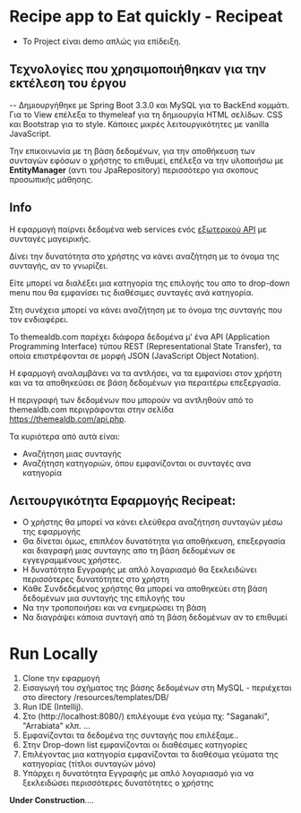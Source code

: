 # Recipe app to Eat quickly  - Recipeat
- Το Project είναι demo απλώς για επίδειξη.

## Τεχνολογίες που χρησιμοποιήθηκαν για την εκτέλεση του έργου
-- Δημιουργήθηκε με Spring Boot 3.3.0 και MySQL για το BackEnd κομμάτι. Για το View επέλεξα το thymeleaf για τη δημιουργία HTML σελίδων. CSS και Bootstrap για το style. Κάποιες μικρές λειτουργικότητες με vanilla JavaScript.
  
Την επικοινωνία με τη βάση δεδομένων, για την αποθήκευση των συνταγών εφόσων ο χρήστης το επιθυμεί, επέλεξα να την υλοποιήσω με **EntityManager** (αντι του JpaRepository) περισσότερο για σκοπους προσωπικής μάθησης.

  ## Info

 Η εφαρμογή παίρνει δεδομένα web services ενός [εξωτερικού ΑPI](https://themealdb.com/api.php) με συνταγές μαγειρικής.
  
Δίνει την δυνατότητα στο χρήστης να κάνει αναζήτηση με το όνομα της συνταγής, αν το γνωρίζει. 

Είτε μπορεί να διαλέξει μια κατηγορία της επιλογής του απο το drop-down menu που θα εμφανίσει τις διαθέσιμες συνταγές ανά κατηγορία.

Στη συνέχεια μπορεί να κάνει αναζήτηση με το όνομα της συνταγής που τον ενδιαφέρει.

Το themealdb.com παρέχει διάφορα δεδομένα μ’ ένα API (Application Programming Interface) τύπου REST (Representational State Transfer), 
τα οποία επιστρέφονται σε μορφή JSON (JavaScript Object Notation). 

Η εφαρμογή αναλαμβάνει να τα αντλήσει, να τα εμφανίσει στον χρήστη και να τα αποθηκεύσει σε βάση δεδομένων για περαιτέρω επεξεργασία.

Η περιγραφή των δεδομένων που μπορούν να αντληθούν από το themealdb.com  περιγράφονται στην σελίδα https://themealdb.com/api.php. 

Τα κυριότερα από αυτά είναι:
- Αναζήτηση μιας συνταγής
- Αναζήτηση κατηγοριών, όπου εμφανίζονται οι συνταγές ανα κατηγορία

## Λειτουργικότητα Εφαρμογής Recipeat:
- Ο χρήστης θα μπορεί να κάνει ελεύθερα αναζήτηση συνταγών μέσω της εφαρμογής
- Θα δίνεται όμως, επιπλέον δυνατότητα για αποθήκευση, επεξεργασία και διαγραφή μιας συνταγης απο τη βάση δεδομένων σε εγγεγραμμένους χρήστες.
- Η δυνατότητα Εγγραφής με απλό λογαριασμό θα ξεκλειδώνει περισσότερες δυνατότητες στο χρήστη
- Κάθε Συνδεδεμένος χρήστης θα μπορεί να αποθηκεύει στη βάση δεδομένων μια συνταγής της επιλογής του
- Να την τροποποιήσει και να ενημερώσει τη βάση
- Να διαγράψει κάποια συνταγή από τη βάση δεδομένων αν το επιθυμεί
  
 # Run Locally

1. Clone την εφαρμογή
2. Εισαγωγή του σχήματος της βάσης δεδομένων στη MySQL - περιέχεται στο directory /resources/templates/DB/
3. Run IDE (Intellij). 
4. Στο (http://localhost:8080/) επιλέγουμε ένα γεύμα πχ: "Saganaki", "Arrabiata" κλπ. ...
5. Εμφανίζονται τα δεδομένα της συνταγής που επιλέξαμε..
6. Στην Drop-down list εμφανίζονται οι διαθέσιμες κατηγορίες
7. Επιλέγοντας μια κατηγορία εμφανίζονται τα διαθέσιμα γεύματα της κατηγορίας (τίτλοι συνταγών μόνο)
8. Υπάρχει η δυνατότητα Εγγραφής με απλό λογαριασμό για να ξεκλειδώσει περισσότερες δυνατότητες ο χρήστης

**Under Construction**....

